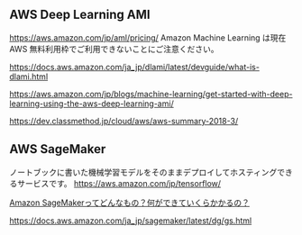 ## AWS Deep Learning AMI
https://aws.amazon.com/jp/aml/pricing/
Amazon Machine Learning は現在 AWS 無料利用枠でご利用できないことにご注意ください。

https://docs.aws.amazon.com/ja_jp/dlami/latest/devguide/what-is-dlami.html

https://aws.amazon.com/jp/blogs/machine-learning/get-started-with-deep-learning-using-the-aws-deep-learning-ami/



https://dev.classmethod.jp/cloud/aws/aws-summary-2018-3/

## AWS SageMaker
ノートブックに書いた機械学習モデルをそのままデプロイしてホスティングできるサービスです。
https://aws.amazon.com/jp/tensorflow/

[Amazon SageMakerってどんなもの？何ができていくらかかるの？](https://collab-it.net/tech/amazon-sagemaker%E3%81%A3%E3%81%A6%E3%81%A9%E3%82%93%E3%81%AA%E3%82%82%E3%81%AE%EF%BC%9F%E4%BD%95%E3%81%8C%E3%81%A7%E3%81%8D%E3%81%A6%E3%81%84%E3%81%8F%E3%82%89%E3%81%8B%E3%81%8B%E3%82%8B%E3%81%AE/)

https://docs.aws.amazon.com/ja_jp/sagemaker/latest/dg/gs.html
